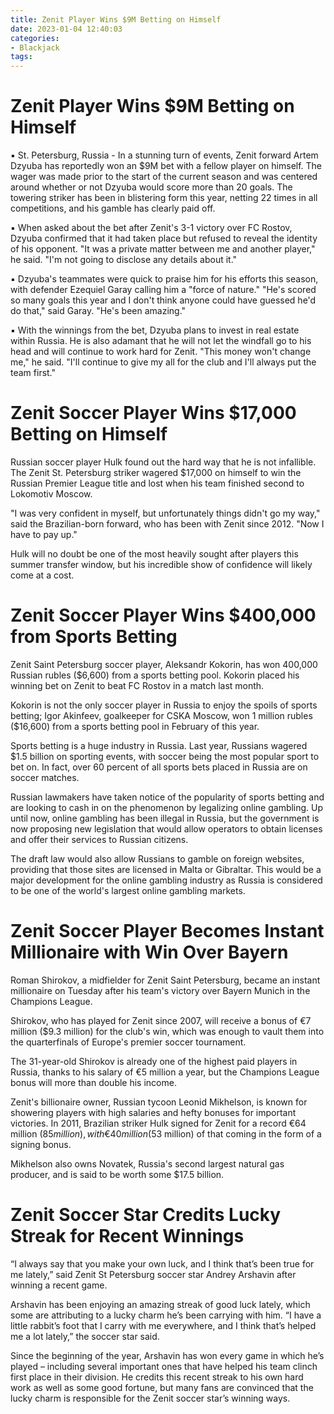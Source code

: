 ```yaml
---
title: Zenit Player Wins $9M Betting on Himself
date: 2023-01-04 12:40:03
categories:
- Blackjack
tags:
---
```



#  Zenit Player Wins $9M Betting on Himself

▪ St. Petersburg, Russia - In a stunning turn of events, Zenit forward Artem Dzyuba has reportedly won an $9M bet with a fellow player on himself. The wager was made prior to the start of the current season and was centered around whether or not Dzyuba would score more than 20 goals. The towering striker has been in blistering form this year, netting 22 times in all competitions, and his gamble has clearly paid off.

▪ When asked about the bet after Zenit's 3-1 victory over FC Rostov, Dzyuba confirmed that it had taken place but refused to reveal the identity of his opponent. "It was a private matter between me and another player," he said. "I'm not going to disclose any details about it."

▪ Dzyuba's teammates were quick to praise him for his efforts this season, with defender Ezequiel Garay calling him a "force of nature." "He's scored so many goals this year and I don't think anyone could have guessed he'd do that," said Garay. "He's been amazing."

▪ With the winnings from the bet, Dzyuba plans to invest in real estate within Russia. He is also adamant that he will not let the windfall go to his head and will continue to work hard for Zenit. "This money won't change me," he said. "I'll continue to give my all for the club and I'll always put the team first."

#  Zenit Soccer Player Wins $17,000 Betting on Himself

Russian soccer player Hulk found out the hard way that he is not infallible. The Zenit St. Petersburg striker wagered $17,000 on himself to win the Russian Premier League title and lost when his team finished second to Lokomotiv Moscow.

"I was very confident in myself, but unfortunately things didn't go my way," said the Brazilian-born forward, who has been with Zenit since 2012. "Now I have to pay up."

Hulk will no doubt be one of the most heavily sought after players this summer transfer window, but his incredible show of confidence will likely come at a cost.

#  Zenit Soccer Player Wins $400,000 from Sports Betting

Zenit Saint Petersburg soccer player, Aleksandr Kokorin, has won 400,000 Russian rubles ($6,600) from a sports betting pool. Kokorin placed his winning bet on Zenit to beat FC Rostov in a match last month.

Kokorin is not the only soccer player in Russia to enjoy the spoils of sports betting; Igor Akinfeev, goalkeeper for CSKA Moscow, won 1 million rubles ($16,600) from a sports betting pool in February of this year.

Sports betting is a huge industry in Russia. Last year, Russians wagered $1.5 billion on sporting events, with soccer being the most popular sport to bet on. In fact, over 60 percent of all sports bets placed in Russia are on soccer matches.

Russian lawmakers have taken notice of the popularity of sports betting and are looking to cash in on the phenomenon by legalizing online gambling. Up until now, online gambling has been illegal in Russia, but the government is now proposing new legislation that would allow operators to obtain licenses and offer their services to Russian citizens.

The draft law would also allow Russians to gamble on foreign websites, providing that those sites are licensed in Malta or Gibraltar. This would be a major development for the online gambling industry as Russia is considered to be one of the world's largest online gambling markets.

#  Zenit Soccer Player Becomes Instant Millionaire with Win Over Bayern

Roman Shirokov, a midfielder for Zenit Saint Petersburg, became an instant millionaire on Tuesday after his team's victory over Bayern Munich in the Champions League.

Shirokov, who has played for Zenit since 2007, will receive a bonus of €7 million ($9.3 million) for the club's win, which was enough to vault them into the quarterfinals of Europe's premier soccer tournament.

The 31-year-old Shirokov is already one of the highest paid players in Russia, thanks to his salary of €5 million a year, but the Champions League bonus will more than double his income.

Zenit's billionaire owner, Russian tycoon Leonid Mikhelson, is known for showering players with high salaries and hefty bonuses for important victories. In 2011, Brazilian striker Hulk signed for Zenit for a record €64 million ($85 million), with €40 million ($53 million) of that coming in the form of a signing bonus.

Mikhelson also owns Novatek, Russia's second largest natural gas producer, and is said to be worth some $17.5 billion.

#  Zenit Soccer Star Credits Lucky Streak for Recent Winnings

“I always say that you make your own luck, and I think that’s been true for me lately,” said Zenit St Petersburg soccer star Andrey Arshavin after winning a recent game.

Arshavin has been enjoying an amazing streak of good luck lately, which some are attributing to a lucky charm he’s been carrying with him. “I have a little rabbit’s foot that I carry with me everywhere, and I think that’s helped me a lot lately,” the soccer star said.

Since the beginning of the year, Arshavin has won every game in which he’s played – including several important ones that have helped his team clinch first place in their division. He credits this recent streak to his own hard work as well as some good fortune, but many fans are convinced that the lucky charm is responsible for the Zenit soccer star’s winning ways.